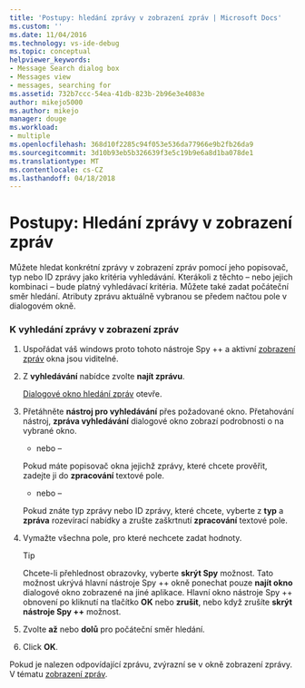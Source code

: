 ```yaml
---
title: 'Postupy: hledání zprávy v zobrazení zpráv | Microsoft Docs'
ms.custom: ''
ms.date: 11/04/2016
ms.technology: vs-ide-debug
ms.topic: conceptual
helpviewer_keywords:
- Message Search dialog box
- Messages view
- messages, searching for
ms.assetid: 732b7ccc-54ea-41db-823b-2b96e3e4083e
author: mikejo5000
ms.author: mikejo
manager: douge
ms.workload:
- multiple
ms.openlocfilehash: 368d10f2285c94f053e536da77966e9b2fb26da9
ms.sourcegitcommit: 3d10b93eb5b326639f3e5c19b9e6a8d1ba078de1
ms.translationtype: MT
ms.contentlocale: cs-CZ
ms.lasthandoff: 04/18/2018
---
```

# <a name="how-to-search-for-a-message-in-messages-view"></a>Postupy: Hledání zprávy v zobrazení zpráv
Můžete hledat konkrétní zprávy v zobrazení zpráv pomocí jeho popisovač, typ nebo ID zprávy jako kritéria vyhledávání. Kterákoli z těchto – nebo jejich kombinaci – bude platný vyhledávací kritéria. Můžete také zadat počáteční směr hledání. Atributy zprávu aktuálně vybranou se předem načtou pole v dialogovém okně.  
  
### <a name="to-search-for-a-message-in-messages-view"></a>K vyhledání zprávy v zobrazení zpráv  
  
1.  Uspořádat váš windows proto tohoto nástroje Spy ++ a aktivní [zobrazení zpráv](../debugger/messages-view.md) okna jsou viditelné.  
  
2.  Z **vyhledávání** nabídce zvolte **najít zprávu**.  
  
     [Dialogové okno hledání zpráv](../debugger/message-search-dialog-box.md) otevře.  
  
3.  Přetáhněte **nástroj pro vyhledávání** přes požadované okno. Přetahování nástroj, **zpráva vyhledávání** dialogové okno zobrazí podrobnosti o na vybrané okno.  
  
     - nebo –  
  
     Pokud máte popisovač okna jejichž zprávy, které chcete prověřit, zadejte ji do **zpracování** textové pole.  
  
     - nebo –  
  
     Pokud znáte typ zprávy nebo ID zprávy, které chcete, vyberte z **typ** a **zpráva** rozevírací nabídky a zrušte zaškrtnutí **zpracování** textové pole.  
  
4.  Vymažte všechna pole, pro které nechcete zadat hodnoty.  
  
    > [!TIP]
    >  Chcete-li přehlednost obrazovky, vyberte **skrýt Spy** možnost. Tato možnost ukrývá hlavní nástroje Spy ++ okně ponechat pouze **najít okno** dialogové okno zobrazené na jiné aplikace. Hlavní okno nástroje Spy ++ obnovení po kliknutí na tlačítko **OK** nebo **zrušit**, nebo když zrušíte **skrýt nástroje Spy ++** možnost.  
  
5.  Zvolte **až** nebo **dolů** pro počáteční směr hledání.  
  
6.  Click **OK**.  
  
 Pokud je nalezen odpovídající zprávu, zvýrazní se v okně zobrazení zprávy. V tématu [zobrazení zpráv](../debugger/messages-view.md).